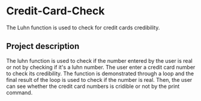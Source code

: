 # Credit-Card-Check
The Luhn function is used to check for credit cards credibility.

## Project description
The luhn function is used to check if the number entered by the user is real or not by checking if it's a luhn number. The user enter a credit card number to check its 
credibility. The function is demonstrated through a loop and the final result of the loop is used to check if the number is real. Then, the user can see whether the 
credit card numbers is cridible or not by the print command.
